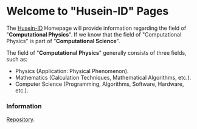 # Welcome to "Husein-ID" Pages

The [Husein-ID](https://husein-id.github.io) Homepage will provide information regarding the field of "**Computational Physics**". If we know that the field of "Computational Physics" is part of "**Computational Science**". 

The field of "**Computational Physics**" generally consists of three fields, such as:
- Physics (Application: Physical Phenomenon).
- Mathematics (Calculation Techniques, Mathematical Algorithms, etc.).
- Computer Science (Programming, Algorithms, Software, Hardware, etc.).

### Information

[Repository](https://github.com/husein-id/husein-id.github.io).
